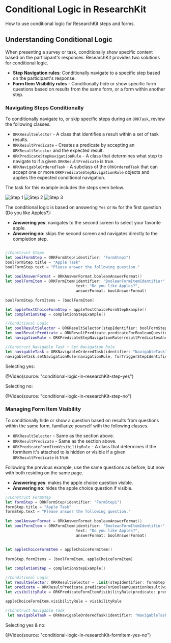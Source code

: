 # Conditional Logic in ResearchKit

How to use conditional logic for ResearchKit steps and forms.

## Understanding Conditional Logic

When presenting a survey or task, conditionally show specific content based on the participant's responses. ResearchKit provides two solutions for conditional logic.

- **Step Navigation rules**: Conditionally navigate to a specific step based on the participant's response.
- **Form Item Visibility rules** - Conditionally hide or show specific form questions based on results from the same form, or a form within another step.



### Navigating Steps Conditionally
To conditionally navigate to, or skip specific steps during an `ORKTask`, review the following classes.

- `ORKResultSelector` - A class that identifies a result within a set of task results.
- `ORKResultPredicate` - Creates a predicate by accepting an `ORKResultSelector` and the expected result.
- `ORKPredicateStepNavigationRule` - A class that determines what step to navigate to if a given `ORKResultPredicate` is true.
- `ORKNavigableOrderedTask` - A subclass of the `ORKOrderedTask` that can accept one or more `ORKPredicateStepNavigationRule` objects and applies the expected conditional navigation.


The task for this example includes the steps seen below.

![Step 1](conditional-logic-in-researchKit-step1)
![Step 2](conditional-logic-in-researchKit-step2)
![Step 3](conditional-logic-in-researchKit-step3)

The conditional logic is based on answering `Yes` or `No` for the first question (Do you like Apples?):

- **Answering yes**: navigates to the second screen to select your favorite apple.
- **Answering no**: skips the second screen and navigates directly to the completion step.

```swift

//Construct Steps
let boolFormStep = ORKFormStep(identifier: "FormStep1")
boolFormStep.title = "Apple Task"
boolFormStep.text = "Please answer the following question."
        
let boolAnswerFormat = ORKAnswerFormat.booleanAnswerFormat()
let boolFormItem = ORKFormItem(identifier: "BooleanFormItemIdentifier", 
							   text: "Do you like Apples?", 
							   answerFormat: boolAnswerFormat)
        
boolFormStep.formItems = [boolFormItem]

let appleTextChoiceFormStep = appleTextChoiceFormStepExample()
let completionStep = completionStepExample()

//Conditional Logic
let boolResultSelector = ORKResultSelector(stepIdentifier: boolFormStep.identifier, resultIdentifier: boolFormItem.identifier)
let boolResultPredicate = ORKResultPredicate.predicateForBooleanQuestionResult(with: boolResultSelector, expectedAnswer: false)
let navigationRule = ORKPredicateStepNavigationRule(resultPredicatesAndDestinationStepIdentifiers: [ (boolResultPredicate, completionStep.identifier) ])

//Construct Navigable Task + Set Navigation Rule
let navigableTask = ORKNavigableOrderedTask(identifier: "NavigableTaskIdentifier", steps: [formStep1, appleTextChoiceFormStep, completionStep])
navigableTask.setNavigationRule(navigationRule, forTriggerStepIdentifier: formStep1.identifier)
```

Selecting yes:

@Video(source: "conditional-logic-in-researchKit-step-yes")

Selecting no:

@Video(source: "conditional-logic-in-researchKit-step-no")

### Managing Form Item Visibility

To conditionally hide or show a question based on results from questions within the same form, familiarize yourself with the following classes.

- `ORKResultSelector` - Same as the section above.
- `ORKResultPredicate` - Same as the section above.
- `ORKPredicateFormItemVisibilityRule` - A class that determines if the formItem it's attached to is hidden or visible if a given `ORKResultPredicate` is true.

Following the previous example, use the same questions as before, but now with both residing on the same page.


- **Answering yes**: makes the apple choice question visible.
- **Answering no**: hides the apple choice question if visible.


```swift
//Construct FormStep
let formStep = ORKFormStep(identifier: "FormStep1")
formStep.title = "Apple Task"
formStep.text = "Please answer the following question."
        
let boolAnswerFormat = ORKAnswerFormat.booleanAnswerFormat()
let boolFormItem = ORKFormItem(identifier: "BooleanFormItemIdentifier", 
							   text: "Do you like Apples?", 
							   answerFormat: boolAnswerFormat)
							   
							   
let appleChoiceFormItem = appleChoiceFormItem()
        
formStep.formItems = [boolFormItem, appleChoiceFormItem]

let completionStep = completionStepExample()

//Conditional Logic
let resultSelector: ORKResultSelector = .init(stepIdentifier: formStep.identifier, resultIdentifier: boolFormItem.identifier)
let predicate = ORKResultPredicate.predicateForBooleanQuestionResult(with: resultSelector, expectedAnswer: true)
let visibilityRule = ORKPredicateFormItemVisibilityRule(predicate: predicate)
        
appleChoiceFormItem.visibilityRule = visibilityRule

//Construct Navigable Task
 let navigableTask = ORKNavigableOrderedTask(identifier: "NavigableTaskIdentifier", steps: [formStep, completionStep])
```

Selecting yes & no:

@Video(source: "conditional-logic-in-researchKit-formItem-yes-no")
